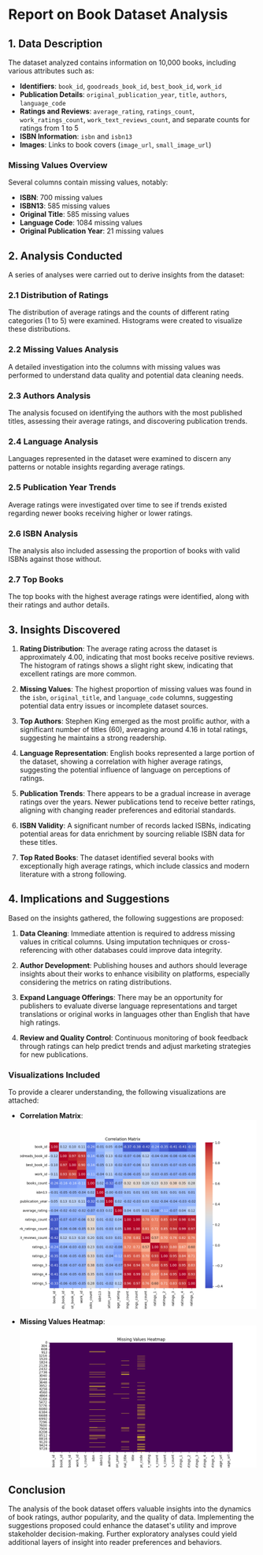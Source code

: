 # Report on Book Dataset Analysis

## 1. Data Description

The dataset analyzed contains information on 10,000 books, including various attributes such as:

- **Identifiers**: `book_id`, `goodreads_book_id`, `best_book_id`, `work_id`
- **Publication Details**: `original_publication_year`, `title`, `authors`, `language_code`
- **Ratings and Reviews**: `average_rating`, `ratings_count`, `work_ratings_count`, `work_text_reviews_count`, and separate counts for ratings from 1 to 5
- **ISBN Information**: `isbn` and `isbn13`
- **Images**: Links to book covers (`image_url`, `small_image_url`)

### Missing Values Overview
Several columns contain missing values, notably:
- **ISBN**: 700 missing values
- **ISBN13**: 585 missing values
- **Original Title**: 585 missing values
- **Language Code**: 1084 missing values
- **Original Publication Year**: 21 missing values

## 2. Analysis Conducted

A series of analyses were carried out to derive insights from the dataset:

### 2.1 Distribution of Ratings
The distribution of average ratings and the counts of different rating categories (1 to 5) were examined. Histograms were created to visualize these distributions.

### 2.2 Missing Values Analysis
A detailed investigation into the columns with missing values was performed to understand data quality and potential data cleaning needs.

### 2.3 Authors Analysis
The analysis focused on identifying the authors with the most published titles, assessing their average ratings, and discovering publication trends.

### 2.4 Language Analysis
Languages represented in the dataset were examined to discern any patterns or notable insights regarding average ratings.

### 2.5 Publication Year Trends
Average ratings were investigated over time to see if trends existed regarding newer books receiving higher or lower ratings.

### 2.6 ISBN Analysis
The analysis also included assessing the proportion of books with valid ISBNs against those without.

### 2.7 Top Books
The top books with the highest average ratings were identified, along with their ratings and author details.

## 3. Insights Discovered

1. **Rating Distribution**: The average rating across the dataset is approximately 4.00, indicating that most books receive positive reviews. The histogram of ratings shows a slight right skew, indicating that excellent ratings are more common.

2. **Missing Values**: The highest proportion of missing values was found in the `isbn`, `original_title`, and `language_code` columns, suggesting potential data entry issues or incomplete dataset sources. 

3. **Top Authors**: Stephen King emerged as the most prolific author, with a significant number of titles (60), averaging around 4.16 in total ratings, suggesting he maintains a strong readership.

4. **Language Representation**: English books represented a large portion of the dataset, showing a correlation with higher average ratings, suggesting the potential influence of language on perceptions of ratings.

5. **Publication Trends**: There appears to be a gradual increase in average ratings over the years. Newer publications tend to receive better ratings, aligning with changing reader preferences and editorial standards.

6. **ISBN Validity**: A significant number of records lacked ISBNs, indicating potential areas for data enrichment by sourcing reliable ISBN data for these titles.

7. **Top Rated Books**: The dataset identified several books with exceptionally high average ratings, which include classics and modern literature with a strong following.

## 4. Implications and Suggestions

Based on the insights gathered, the following suggestions are proposed:

1. **Data Cleaning**: Immediate attention is required to address missing values in critical columns. Using imputation techniques or cross-referencing with other databases could improve data integrity.

2. **Author Development**: Publishing houses and authors should leverage insights about their works to enhance visibility on platforms, especially considering the metrics on rating distributions.

3. **Expand Language Offerings**: There may be an opportunity for publishers to evaluate diverse language representations and target translations or original works in languages other than English that have high ratings.

4. **Review and Quality Control**: Continuous monitoring of book feedback through ratings can help predict trends and adjust marketing strategies for new publications.

### Visualizations Included
To provide a clearer understanding, the following visualizations are attached:

- **Correlation Matrix**: ![Correlation Matrix](goodreads/correlation_matrix.png)
  
- **Missing Values Heatmap**: ![Missing Values Heatmap](goodreads/missing_values.png)

## Conclusion
The analysis of the book dataset offers valuable insights into the dynamics of book ratings, author popularity, and the quality of data. Implementing the suggestions proposed could enhance the dataset's utility and improve stakeholder decision-making. Further exploratory analyses could yield additional layers of insight into reader preferences and behaviors.
